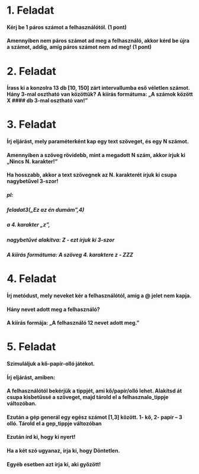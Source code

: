 # 1. Feladat
#### Kérj be 1 páros számot a felhasználótól. (1 pont)
#### Amennyiben nem páros számot ad meg a felhasználó, akkor kérd be újra a számot, addig, amíg páros számot nem ad meg!  (1 pont)
# 2. Feladat
#### Írass ki a konzolra 13 db  [10, 150] zárt intervallumba eső véletlen számot. Hány 3-mal osztható van közöttük? A kiírás formátuma: „A számok között X #### db 3-mal osztható van!”
# 3. Feladat
#### Írj eljárást, mely paraméterként kap egy text szöveget, és egy N számot. 
#### Amennyiben a szöveg rövidebb, mint a megadott N szám, akkor írjuk ki „Nincs N. karakter!”
#### Ha hosszabb, akkor a text szövegnek az N. karakterét írjuk ki csupa nagybetűvel 3-szor! 
##### pl: 
##### feladat3(„Ez az én dumám”,4)
##### a 4. karakter „z”, 
##### nagybetűvé alakítva: Z -  ezt írjuk ki 3-szor
##### A kiírás formátuma: A szöveg 4. karaktere z -  ZZZ
# 4. Feladat
#### Írj metódust, mely neveket kér a felhasználótól, amíg a @ jelet nem kapja.
#### Hány nevet adott meg a felhasználó? 
#### A kiírás formája: „A felhasználó 12 nevet adott meg.”
# 5. Feladat
#### Szimuláljuk a kő-papír-olló játékot. 
#### Írj eljárást, amiben: 
#### A felhasználótól bekérjük a tippjét, ami kő/papír/olló lehet. Alakítsd át csupa kisbetűssé a szöveget, majd tárold el a felhasznalo_tippje változóban. 
#### Ezután a gép generál egy egész számot [1,3] között.  1- kő, 2- papír – 3 olló. Tárold el a gep_tippje változóban
#### Ezután írd ki, hogy ki nyert!
####	Ha a két szó ugyanaz, írja ki, hogy Döntetlen. 
####	Egyéb esetben azt írja ki, aki győzött!
